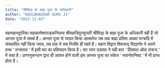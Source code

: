 ```yaml
---
title: "श्रीविद्या के बाह्य पूजा के अधिकारी"
author: "KAULBHASKAR GURU JI"
date: "2022-11-03"
---
```

महामहाभट्टारिका महाकामेश्वराङ्कनिलया श्रीमहात्रिपुरसुन्दरी श्रीविद्या के बाह्य पूजा के अधिकारी वही हैं जो आन्तर पूजा में समर्थ हैं। आन्तर पूजा से जाग्रत किया आत्मतेज जब तक बाह्य प्रतिमा अथवा यन्त्रादि में संस्थापित नहीं किया जाता, तब तक ये सब निर्जीव हीं रहते हैं। महान विद्वान शिवचन्द्र विद्यार्णव ने अपने ग्रन्थ ‘ तन्त्रतत्व ‘ में इसी मत का प्रतिपादन किया है। सर जान उडरफ ने यही बात ‘ प्रिंसपल ऑफ तंत्राज् ‘ में कहा है। प्राणानुसन्धान द्वारा ही आयत्त होने वाली इस आन्तर पूजा का संकेत ‘ भावनोपनिषद ‘ में भी प्राप्त होता है।
